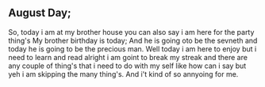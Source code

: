 ## August Day; 

So, today i am at my brother house you can also say i am here for the party thing's 
My brother birthday is today; And he is going oto be the sevneth and today he is going to be the precious man. 
Well today i am here to enjoy but i need to learn and read alright i am goint to break my streak and 
there are any couple of thing's that i need to do with my self like how can i say but yeh i am skipping the many thing's.
And i't kind of so annyoing for me. 

